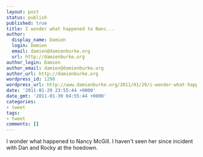 ```yaml
---
layout: post
status: publish
published: true
title: I wonder what happened to Nanc...
author:
  display_name: Damien
  login: Damien
  email: damien@damienburke.org
  url: http://damienburke.org
author_login: Damien
author_email: damien@damienburke.org
author_url: http://damienburke.org
wordpress_id: 1290
wordpress_url: http://www.damienburke.org/2011/01/29/i-wonder-what-happened-to-nanc/
date: '2011-01-29 23:55:44 +0000'
date_gmt: '2011-01-30 04:55:44 +0000'
categories:
- tweet
tags:
- tweet
comments: []
---
```

<p>I wonder what happened to Nancy McGill. I haven't seen her since incident with Dan and Rocky at the hoedown.</p>
